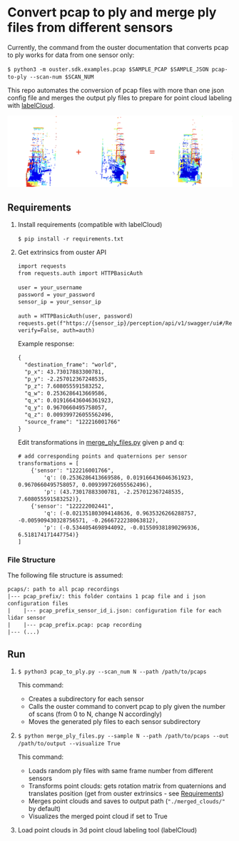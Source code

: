 # Convert pcap to ply and merge ply files from different sensors
Currently, the command from the ouster documentation that converts pcap to ply works for data from one sensor only: 

 `$ python3 -m ouster.sdk.examples.pcap $SAMPLE_PCAP $SAMPLE_JSON pcap-to-ply --scan-num $SCAN_NUM`

 This repo automates the conversion of pcap files with more than one json config file and merges the output ply files to prepare for point cloud labeling with [labelCloud](https://github.com/ch-sa/labelCloud). 

![point cloud merge](assets/point_cloud_merge.png)

## Requirements
1. Install requirements (compatible with labelCloud)

    `$ pip install -r requirements.txt`

2. Get extrinsics from ouster API
    ```
    import requests
    from requests.auth import HTTPBasicAuth

    user = your_username
    password = your_password
    sensor_ip = your_sensor_ip
    
    auth = HTTPBasicAuth(user, password)
    requests.get(f"https://{sensor_ip}/perception/api/v1/swagger/ui#/Registration/getExtrinsics", verify=False, auth=auth)
    ```
    Example response: 
    ```
    {
      "destination_frame": "world",
      "p_x": 43.73017883300781,
      "p_y": -2.257012367248535,
      "p_z": 7.608055591583252,
      "q_w": 0.2536286413669586,
      "q_x": 0.019166436046361923,
      "q_y": 0.9670660495758057,
      "q_z": 0.009399726055562496,
      "source_frame": "122216001766"
    }
    ```
    Edit transformations in [merge_ply_files.py](merge_ply_files.py) given p and q: 
    ```
    # add corresponding points and quaternions per sensor
    transformations = [
        {'sensor': "122216001766", 
            'q': (0.2536286413669586, 0.019166436046361923, 0.9670660495758057, 0.009399726055562496), 
            'p': (43.73017883300781, -2.257012367248535, 7.608055591583252)},
        {'sensor': "122222002441", 
            'q': (-0.021351803094148636, 0.9635326266288757, -0.005909430328756571, -0.2666722238063812), 
            'p': (-0.5344054698944092, -0.015509381890296936, 6.518174171447754)}
    ]
    ```

### File Structure
The following file structure is assumed:
```
pcaps/: path to all pcap recordings
|--- pcap_prefix/: this folder contains 1 pcap file and i json configuration files 
|    |--- pcap_prefix_sensor_id_i.json: configuration file for each lidar sensor
|    |--- pcap_prefix.pcap: pcap recording 
|--- (...)
```
## Run

1.  `$ python3 pcap_to_ply.py --scan_num N --path /path/to/pcaps`

    This command:
    - Creates a subdirectory for each sensor 
    - Calls the ouster command to convert pcap to ply given the number of scans (from 0 to N, change N accordingly)
    - Moves the generated ply files to each sensor subdirectory


2. `$ python merge_ply_files.py --sample N --path /path/to/pcaps --out /path/to/output --visualize True`
   
    This command:
    - Loads random ply files with same frame number from different sensors
    - Transforms point clouds: gets rotation matrix from quaternions and translates position (get from ouster extrinsics - see [Requirements](#requirements))
    - Merges point clouds and saves to output path (`"./merged_clouds/"` by default)
    - Visualizes the merged point cloud if set to True

3. Load point clouds in 3d point cloud labeling tool (labelCloud)
